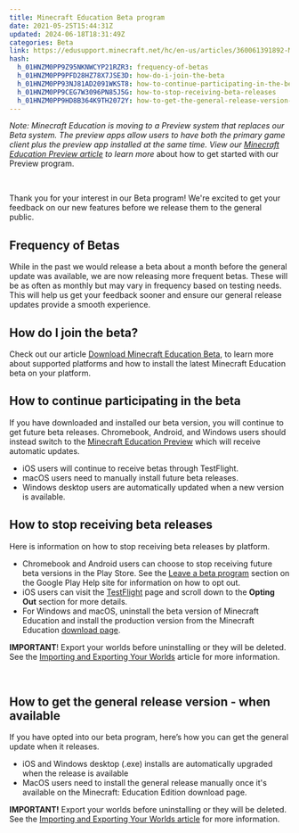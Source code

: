 ```yaml
---
title: Minecraft Education Beta program
date: 2021-05-25T15:44:31Z
updated: 2024-06-18T18:31:49Z
categories: Beta
link: https://edusupport.minecraft.net/hc/en-us/articles/360061391892-Minecraft-Education-Beta-program
hash:
  h_01HNZM0PP9Z95NKNWCYP21RZR3: frequency-of-betas
  h_01HNZM0PP9PFD28HZ78X7JSE3D: how-do-i-join-the-beta
  h_01HNZM0PP93NJ81AD2091WKST8: how-to-continue-participating-in-the-beta
  h_01HNZM0PP9CEG7W3096PN85J5G: how-to-stop-receiving-beta-releases
  h_01HNZM0PP9HD8B364K9TH2072Y: how-to-get-the-general-release-version---when-available
---
```


*Note: Minecraft Education is moving to a Preview system that replaces our Beta system. The preview apps allow users to have both the primary game client plus the preview app installed at the same time. View our [Minecraft Education Preview article](https://aka.ms/MCEDUPreviewFAQ) to learn more* about how to get started with our Preview program.

 

Thank you for your interest in our Beta program! We're excited to get your feedback on our new features before we release them to the general public. 

## Frequency of Betas

While in the past we would release a beta about a month before the general update was available, we are now releasing more frequent betas. These will be as often as monthly but may vary in frequency based on testing needs. This will help us get your feedback sooner and ensure our general release updates provide a smooth experience.

## How do I join the beta?

Check out our article [Download Minecraft Education Beta](https://aka.ms/MEEBetaDownload), to learn more about supported platforms and how to install the latest Minecraft Education beta on your platform.  

## How to continue participating in the beta

If you have downloaded and installed our beta version, you will continue to get future beta releases. Chromebook, Android, and Windows users should instead switch to the [Minecraft Education Preview](https://aka.ms/MCEDUPreviewFAQ) which will receive automatic updates.

- iOS users will continue to receive betas through TestFlight.
- macOS users need to manually install future beta releases.
- Windows desktop users are automatically updated when a new version is available.

## How to stop receiving beta releases

Here is information on how to stop receiving beta releases by platform.

- Chromebook and Android users can choose to stop receiving future beta versions in the Play Store. See the [Leave a beta program](https://developers.google.com/android/guides/beta-program#leave_the_beta_program_using_the_play_store) section on the Google Play Help site for information on how to opt out.
- iOS users can visit the [TestFlight](https://aka.ms/joinmee-testflight) page and scroll down to the **Opting Out** section for more details.
- For Windows and macOS, uninstall the beta version of Minecraft Education and install the production version from the Minecraft Education [download page](https://education.minecraft.net/get-started/download).

**IMPORTANT**! Export your worlds before uninstalling or they will be deleted. See the [Importing and Exporting Your Worlds](https://aka.ms/MEEImportExport) article for more information.

 

## How to get the general release version - when available

If you have opted into our beta program, here’s how you can get the general update when it releases.

- iOS and Windows desktop (.exe) installs are automatically upgraded when the release is available
- MacOS users need to install the general release manually once it's available on the Minecraft: Education Edition download page.

**IMPORTANT!** Export your worlds before uninstalling or they will be deleted. See the [Importing and Exporting Your Worlds article](https://aka.ms/MEEImportExport) for more information.
